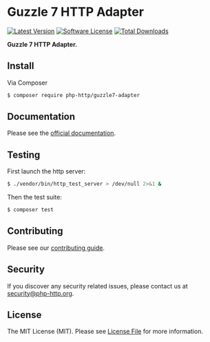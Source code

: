 # Guzzle 7 HTTP Adapter

[![Latest Version](https://img.shields.io/github/release/php-http/guzzle7-adapter.svg?style=flat-square)](https://github.com/php-http/guzzle7-adapter/releases)
[![Software License](https://img.shields.io/badge/license-MIT-brightgreen.svg?style=flat-square)](LICENSE)
[![Total Downloads](https://img.shields.io/packagist/dt/php-http/guzzle7-adapter.svg?style=flat-square)](https://packagist.org/packages/php-http/guzzle7-adapter)

**Guzzle 7 HTTP Adapter.**

## Install

Via Composer

``` bash
$ composer require php-http/guzzle7-adapter
```

## Documentation

Please see the [official documentation](http://docs.php-http.org/en/latest/clients/guzzle6-adapter.html).

## Testing

First launch the http server:

```bash
$ ./vendor/bin/http_test_server > /dev/null 2>&1 &
```

Then the test suite:

``` bash
$ composer test
```

## Contributing

Please see our [contributing guide](http://docs.php-http.org/en/latest/development/contributing.html).

## Security

If you discover any security related issues, please contact us at [security@php-http.org](mailto:security@php-http.org).

## License

The MIT License (MIT). Please see [License File](LICENSE) for more information.
